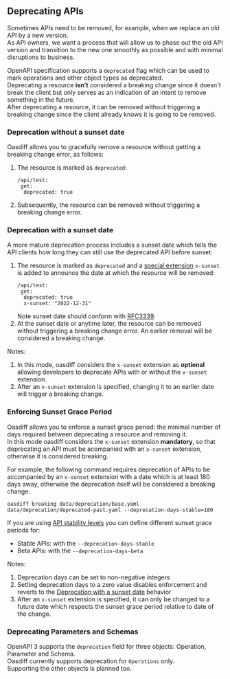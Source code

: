 ## Deprecating APIs
Sometimes APIs need to be removed, for example, when we replace an old API by a new version.  
As API owners, we want a process that will allow us to phase out the old API version and transition to the new one smoothly as possible and with minimal disruptions to business.

OpenAPI specification supports a ```deprecated``` flag which can be used to mark operations and other object types as deprecated.  
Deprecating a resource **isn't** considered a breaking change since it doesn't break the client but only serves as an indication of an intent to remove something in the future.  
After deprecating a resource, it can be removed without triggering a breaking change since the client already knows it is going to be removed.

### Deprecation without a sunset date
Oasdiff allows you to gracefully remove a resource without getting a breaking change error, as follows:
1. The resource is marked as ```deprecated```:
   ```
   /api/test:
    get:
     deprecated: true
   ```
2. Subsequently, the resource can be removed without triggering a breaking change error.

### Deprecation with a sunset date
A more mature deprecation process includes a sunset date which tells the API clients how long they can still use the deprecated API before sunset:
1. The resource is marked as ```deprecated``` and a [special extension](https://swagger.io/specification/#specification-extensions) ```x-sunset``` is added to announce the date at which the resource will be removed:
   ```
   /api/test:
    get:
     deprecated: true
     x-sunset: "2022-12-31"
   ```
   Note sunset date should conform with [RFC3339](https://datatracker.ietf.org/doc/html/rfc3339).    
2. At the sunset date or anytime later, the resource can be removed without triggering a breaking change error. An earlier removal will be considered a breaking change.

Notes:
1. In this mode, oasdiff considers the `x-sunset` extension as **optional** allowing developers to deprecate APIs with or without the `x-sunset` extension.  
2. After an `x-sunset` extension is specified, changing it to an earlier date will trigger a breaking change.  

### Enforcing Sunset Grace Period
Oasdiff allows you to enforce a sunset grace period: the minimal number of days required between deprecating a resource and removing it.  
In this mode oasdiff considers the `x-sunset` extension **mandatory**, so that deprecating an API must be acompanied with an `x-sunset` extension, otherwise it is considered breaking.  

For example, the following command requires deprecation of APIs to be accompanied by an ```x-sunset``` extension with a date which is at least 180 days away, otherwise the deprecation itself will be considered a breaking change:
```
oasdiff breaking data/deprecation/base.yaml data/deprecation/deprecated-past.yaml --deprecation-days-stable=180
```

If you are using [API stability levels](STABILITY.md) you can define different sunset grace periods for:
- Stable APIs: with the `--deprecation-days-stable`
- Beta APIs: with the `--deprecation-days-beta`

Notes:
1. Deprecation days can be set to non-negative integers
2. Setting deprecation days to a zero value disables enforcement and reverts to the [Deprecation with a sunset date](#deprecation-with-a-sunset-date) behavior
2. After an `x-sunset` extension is specified, it can only be changed to a future date which respects the sunset grace period relative to date of the change.

### Deprecating Parameters and Schemas
OpenAPI 3 supports the `deprecation` field for three objects: Operation, Parameter and Schema.  
Oasdiff currently supports deprecation for `Operations` only.  
Supporting the other objects is planned too.
